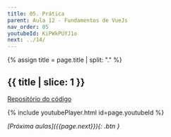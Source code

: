 ```yaml
---
title: 05. Prática
parent: Aula 12 - Fundamentos de VueJs
nav_order: 05
youtubeId: KiPWkPUYJ1o
next: ../14/
---
```


{% assign title = page.title | split: "." %}

## {{ title | slice: 1 }}

<span class="fs-3">
<a href="https://github.com/profBruno-UFC-Qx/qxd0020-stock-and-store" class="btn" target="blank">Repositório do código</a>
</span>

{% include youtubePlayer.html id=page.youtubeId %}

<!--
<iframe src="{{page.drive_url}}" width="720" height="480" allow="autoplay"></iframe>
-->

<span class="fs-3 float-right">
<i class="fas fa-download">[Próxima aulas]({{page.next}}){: .btn }</i>
</span>
